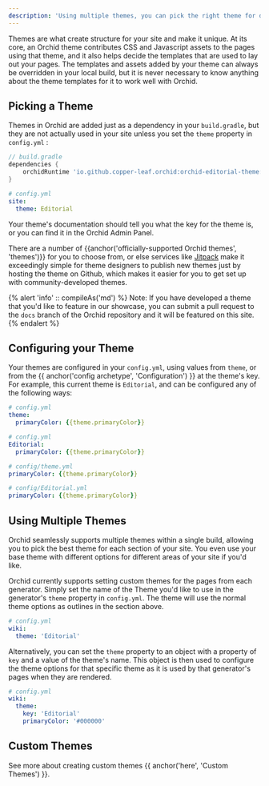 ```yaml
---
description: 'Using multiple themes, you can pick the right theme for different parts of your site.'
---
```


Themes are what create structure for your site and make it unique. At its core, an Orchid theme contributes CSS and
Javascript assets to the pages using that theme, and it also helps decide the templates that are used to lay out 
your pages. The templates and assets added by your theme can always be overridden in your local build, but it is never
necessary to know anything about the theme templates for it to work well with Orchid. 

## Picking a Theme

Themes in Orchid are added just as a dependency in your `build.gradle`, but they are not actually used in your site 
unless you set the `theme` property in `config.yml` :

```groovy
// build.gradle
dependencies {
    orchidRuntime 'io.github.copper-leaf.orchid:orchid-editorial-theme:{{ site.version }}'
}
```

```yaml
# config.yml
site:
  theme: Editorial
```

Your theme's documentation should tell you what the key for the theme is, or you can find it in the Orchid Admin Panel.

There are a number of {{anchor('officially-supported Orchid themes', 'themes')}} for you to choose from, or else 
services like [Jitpack](https://jitpack.io/) make it exceedingly simple for theme designers to publish new themes just 
by hosting the theme on Github, which makes it easier for you to get set up with community-developed themes.

{% alert 'info' :: compileAs('md') %}
Note: If you have developed a theme that you'd like to feature in our showcase, you can submit a pull request to the 
`docs` branch of the Orchid repository and it will be featured on this site.
{% endalert %}

## Configuring your Theme

Your themes are configured in your `config.yml`, using values from `theme`, or from the 
{{ anchor('config archetype', 'Configuration') }} at the theme's key. For example, this current theme is `Editorial`, and
can be configured any of the following ways:



```yaml
# config.yml
theme:
  primaryColor: {{theme.primaryColor}}
```

```yaml
# config.yml
Editorial:
  primaryColor: {{theme.primaryColor}}
```

```yaml
# config/theme.yml
primaryColor: {{theme.primaryColor}}
```

```yaml
# config/Editorial.yml
primaryColor: {{theme.primaryColor}}
```

## Using Multiple Themes

Orchid seamlessly supports multiple themes within a single build, allowing you to pick the best theme for each section 
of your site. You even use your base theme with different options for different areas of your site if you'd like. 

Orchid currently supports setting custom themes for the pages from each generator. Simply set the name of the Theme 
you'd like to use in the generator's `theme` property in `config.yml`. The theme will use the normal theme options as 
outlines in the section above.

```yaml
# config.yml
wiki:
  theme: 'Editorial'
``` 

Alternatively, you can set the `theme` property to an object with a property of `key` and a value of the theme's name.
This object is then used to configure the theme options for that specific theme as it is used by that generator's pages
when they are rendered.

```yaml
# config.yml
wiki:
  theme: 
    key: 'Editorial'
    primaryColor: '#000000'
``` 

## Custom Themes

See more about creating custom themes {{ anchor('here', 'Custom Themes') }}.
